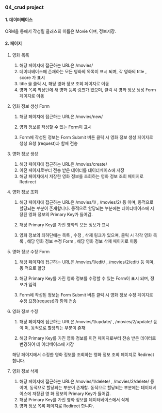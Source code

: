 ### 04_crud project



#### 1. 데이터베이스

ORM을 통해서 작성될 클래스의 이름은 Movie 이며, 정보저장.

#### 2. 페이지

1. 영화 목록
   1. 해당 페이지에 접근하는 URL은 /movies/ 
   2. 데이터베이스에 존재하는 모든 영화의 목록이 표시 되며, 각 영화의 title , score 가 표시
   3. title 을 클릭 시, 해당 영화 정보 조회 페이지로 이동
   4. 영화 목록 최상단에 새 영화 등록 링크가 있으며, 클릭 시 영화 정보 생성 Form 페이지로
     이동
2. 영화 정보 생성 Form
   1. 해당 페이지에 접근하는 URL은 /movies/new/

   2. 영화 정보를 작성할 수 있는 Form이 표시

   3. Form에 작성된 정보는 Form Submit 버튼 클릭 시 영화 정보 생성 페이지로 생성 요청
     (request)과 함께 전송
3. 영화 정보 생성
   1. 해당 페이지에 접근하는 URL은 /movies/create/
   2. 이전 페이지로부터 전송 받은 데이터를 데이터베이스에 저장
   3. 해당 페이지에서 저장한 영화 정보를 조회하는 영화 정보 조회 페이지로 Redirect 

4. 영화 정보 조회
   1. 해당 페이지에 접근하는 URL은 /movies/1/ , /movies/2/ 등 이며, 동적으로 할당되는 부분이 존재합니다. 동적으로 할당되는 부분에는 데이터베이스에 저장된 영화 정보의 Primary Key가 들어감.

   1. 해당 Primary Key를 가진 영화의 모든 정보가 표시
   2. 영화 정보의 최하단에는 목록 , 수정 , 삭제 링크가 있으며, 클릭 시 각각 영화 목록 , 해당 영화 정보 수정 Form , 해당 영화 정보 삭제 페이지로 이동
5. 영화 정보 수정 Form
   1. 해당 페이지에 접근하는 URL은 /movies/1/edit/ , /movies/2/edit/ 등 이며, 동
     적으로 할당
   2. 해당 Primary Key를 가진 영화 정보를 수정할 수 있는 Form이 표시 되며, 정보가 입력

   3. Form에 작성된 정보는 Form Submit 버튼 클릭 시 영화 정보 수정 페이지로 수정 요청(request)과 함께 전송
6. 영화 정보 수정
   1. 해당 페이지에 접근하는 URL은 /movies/1/update/ , /movies/2/update/ 등 이
     며, 동적으로 할당되는 부분이 존재

   2. 해당 Primary Key를 가진 영화 정보를 이전 페이지로부터 전송 받은 데이터로 변경하여 데
     이터베이스에 저장

     해당 페이지에서 수정한 영화 정보를 조회하는 영화 정보 조회 페이지로 Redirect 합니다.

7. 영화 정보 삭제

   1. 해당 페이지에 접근하는 URL은 /movies/1/delete/ , /movies/2/delete/ 등 이며, 동적으로 할당되는 부분이 존재함. 동적으로 할당되는 부분에는 데이터베이스에 저장된 영
     화 정보의 Primary Key가 들어감.
   2. 해당 Primary Key를 가진 영화 정보를 데이터베이스에서 삭제
   3. 영화 정보 목록 페이지로 Redirect 합니다.